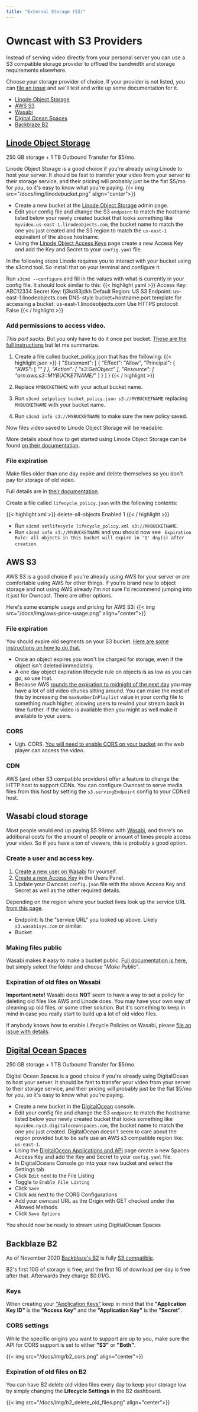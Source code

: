 ```yaml
---
title: "External Storage (S3)"
---
```


# Owncast with S3 Providers

Instead of serving video directly from your personal server you can use a S3 compatible storage provider to offload the bandwidth and storage requirements elsewhere.

Choose your storage provider of choice.  If your provider is not listed, you can [file an issue](https://github.com/owncast/owncast/issues) and we'll test and write up some documentation for it.

* [Linode Object Storage](#linode-object-storage)
* [AWS S3](#aws-s3)
* [Wasabi](#wasabi-cloud-storage)
* [Digital Ocean Spaces](#digital-ocean-spaces)
* [Backblaze B2](#backblaze-b2)

## [Linode Object Storage](https://www.linode.com/pricing/?r=588ad4bf08ce8394e8eb11f0a463fde64637af9d/#row--storage)

250 GB storage + 1 TB Outbound Transfer for $5/mo.

Linode Object Storage is a good choice if you're already using Linode to host your server.  It should be fast to transfer your video from your server to their storage service, and their pricing will probably just be the flat $5/mo for you, so it's easy to know what you're paying.
{{< img src="/docs/img/linodebucket.png" align="center">}}

* Create a new bucket at the [Linode Object Storage](https://cloud.linode.com/object-storage/buckets) admin page.
* Edit your config file and change the S3 `endpoint` to match the hostname listed below your newly created bucket that looks something like `myvideo.us-east-1.linodeobjects.com`, the bucket name to match the one you just created and the S3 region to match the `us-east-1` equivalent of the above hostname.
* Using the [Linode Object Access Keys](https://cloud.linode.com/object-storage/access-keys) page create a new Access Key and add the Key and Secret to your `config.yaml` file.

In the following steps Linode requires you to interact with your bucket using the s3cmd tool.  So install that on your terminal and configure it.

Run `s3cmd --configure` and fill in the values with what is currently in your config file.  It should look similar to this:
{{< highlight yaml >}}
Access Key: ABC12334
Secret Key: fj3kd83jdkh
Default Region: US
S3 Endpoint: us-east-1.linodeobjects.com
DNS-style bucket+hostname:port template for accessing a bucket: us-east-1.linodeobjects.com
Use HTTPS protocol: False
{{< / highlight >}}

### Add permissions to access video.

_This part sucks_.  But you only have to do it once per bucket.  [These are the full instructions](https://www.linode.com/docs/platform/object-storage/how-to-use-object-storage-acls-and-bucket-policies/#bucket-policies) but let me summarize.


1. Create a file called bucket_policy.json that has the following:
{{< highlight json >}}
{
  "Statement": [
    {
      "Effect": "Allow",
      "Principal": {
        "AWS": [
          "*"
        ]
      },
      "Action": [
        "s3:GetObject"
      ],
      "Resource": [
        "arn:aws:s3::MYBUCKETNAME/*"
      ]
    }
  ]
}
{{< / highlight >}}

1. Replace `MYBUCKETNAME` with your actual bucket name.
1. Run `s3cmd setpolicy bucket_policy.json s3://MYBUCKETNAME` replacing `MYBUCKETNAME` with your bucket name.
1. Run `s3cmd info s3://MYBUCKETNAME` to make sure the new policy saved.

Now files video saved to Linode Object Storage will be readable.

More details about how to get started using Linode Object Storage can be found [on their documentation](https://www.linode.com/docs/platform/object-storage/how-to-use-object-storage/).


### File expiration

Make files older than one day expire and delete themselves so you don't pay for storage of old video.

Full details are in [their documentation](https://www.linode.com/docs/platform/object-storage/how-to-manage-objects-with-lifecycle-policies/).

Create a file called `lifecycle_policy.json` with the following contents:

{{< highlight xml >}}
<LifecycleConfiguration>
    <Rule>
        <ID>delete-all-objects</ID>
        <Prefix></Prefix>
        <Status>Enabled</Status>
        <Expiration>
            <Days>1</Days>
        </Expiration>
    </Rule>
</LifecycleConfiguration>
{{< / highlight >}}

* Run `s3cmd setlifecycle lifecycle_policy.xml s3://MYBUCKETNAME`.
* Run `s3cmd info s3://MYBUCKETNAME` and you should now see ` Expiration Rule: all objects in this bucket will expire in '1' day(s) after creation`.


## AWS S3

AWS S3 is a good choice if you're already using AWS for your server or are comfortable using AWS for other things.  If you're brand new to object storage and not using AWS already I'm not sure I'd recommend jumping into it just for Owncast.  There are other options.

Here's some example usage and pricing for AWS S3:
{{< img src="/docs/img/aws-price-usage.png" align="center">}}

### File expiration 

You should expire old segments on your S3 bucket.  [Here are some instructions on how to do that.](https://docs.aws.amazon.com/AmazonS3/latest/user-guide/create-lifecycle.html)

* Once an object expires you won't be charged for storage, even if the object isn't deleted immediately.
* A one day object expiration lifecycle rule on objects is as low as you can go, so use that.
* Because AWS [rounds the expiration to midnight of the next day](https://aws.amazon.com/premiumsupport/knowledge-center/s3-lifecycle-rule-delay/)  you may have a lot of old video chunks sitting around.  You can make the most of this by increasing the `maxNumberInPlaylist` value in your config file to something much higher, allowing users to rewind your stream back in time further.  If the video is available then you might as well make it available to your users.

### CORS

* Ugh.  CORS.  [You will need to enable CORS on your bucket](https://docs.aws.amazon.com/AmazonS3/latest/dev/cors.html#how-do-i-enable-cors) so the web player can access the video.

### CDN

AWS (and other S3 compatible providers) offer a feature to change the HTTP host to support CDNs. You can configure Owncast to serve media files from this host by setting the `s3.servingEndpoint` config to your CDNed host.


## Wasabi cloud storage

Most people would end up paying $5.99/mo with [Wasabi](https://wasabi.com/content-delivery/), and there's no additional costs for the amount of people or amount of times people access your video.  So if you have a ton of viewers, this is probably a good option.

### Create a user and access key.

1. [Create a new user on Wasabi](https://wasabi.com/wp-content/themes/wasabi/docs/Getting_Started/index.html#t=topics%2FCreating_a_User.htm) for yourself.
1. [Create a new Access Key](https://wasabi.com/wp-content/themes/wasabi/docs/Getting_Started/index.html#t=topics%2FAssigning_an_Access_Key.htm) in the Users Panel.
1. Update your Owncast `config.json` file with the above Access Key and Secret as well as the other required details.

Depending on the region where your bucket lives look up the service URL [from this page](https://wasabi-support.zendesk.com/hc/en-us/articles/360015106031-What-are-the-service-URLs-for-Wasabi-s-different-regions-).

* Endpoint: Is the "service URL" you looked up above.  Likely ` s3.wasabisys.com` or similar.
* Bucket

### Making files public

Wasabi makes it easy to make a bucket public.  [Full documentation is here](https://wasabi.com/wp-content/themes/wasabi/docs/Getting_Started/index.html#t=topics%2FMaking_Folders_and_or_Files_Public.htm), but simply select the folder and choose "_Make Public_".

### Expiration of old files on Wasabi

**Important note!** Wasabi does **NOT** seem to have a way to set a policy for deleting old files like AWS and Linode does.  You may have your own way of cleaning up old files, or some other solution.  But it's something to keep in mind in case you really start to build up a lot of old video files.

If anybody knows how to enable Lifecycle Policies on Wasabi, please [file an issue with details](https://github.com/owncast/owncast/issues).


## [Digital Ocean Spaces](https://www.digitalocean.com/products/spaces/)

250 GB storage + 1 TB Outbound Transfer for $5/mo.

Digital Ocean Spaces is a good choice if you're already using DigitalOcean to host your server.  It should be fast to transfer your video from your server to their storage service, and their pricing will probably just be the flat $5/mo for you, so it's easy to know what you're paying.

* Create a new bucket in the [DigitalOcean](https://cloud.digitalocean.com/spaces) console.
* Edit your config file and change the S3 `endpoint` to match the hostname listed below your newly created bucket that looks something like `myvideo.nyc3.digitaloceanspaces.com`, the bucket name to match the one you just created.  DigitalOcean doesn't seem to care about the region provided but to be safe use an AWS s3 compatible region like: `us-east-1`.
* Using the [DigitalOcean Applications and API](https://cloud.digitalocean.com/account/api/tokens) page create a new Spaces Access Key and add the Key and Secret to your `config.yaml` file.
* In DigitalOceans Console go into your new bucket and select the Settings tab
* Click `Edit` next to the File Listing
* Toggle to `Enable File Listing`
* Click `Save`
* Click `Add` next to the CORS Configurations
* Add your owncast URL as the Origin with GET checked under the Allowed Methods
* Click `Save Options`

You should now be ready to stream using DigitialOcean Spaces

## Backblaze B2

As of November 2020 [Backblaze's B2](https://www.backblaze.com/b2/cloud-storage.html) is fully [S3 compatible](https://www.backblaze.com/b2/docs/s3_compatible_api.html).

B2's first 10G of storage is free, and the first 1G of download per day is free after that.  Afterwards they charge $0.01/G.

### Keys
When creating your ["Application Keys"](https://secure.backblaze.com/app_keys.htm) keep in mind that the **"Application Key ID"** is the **"Access Key"** and the **"Application Key"** is the **"Secret"**.

### CORS settings
While the specific origins you want to support are up to you, make sure the API for CORS support is set to either **"S3"** or **"Both"**.

{{< img src="/docs/img/b2_cors.png" align="center">}}

### Expiration of old files on B2
You can have B2 delete old video files every day to keep your storage low by simply changing the **Lifecycle Settings** in the B2 dashboard.

{{< img src="/docs/img/b2_delete_old_files.png" align="center">}}



